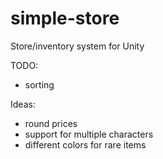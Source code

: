 # simple-store
Store/inventory system for Unity

TODO:
- sorting

Ideas:
- round prices
- support for multiple characters
- different colors for rare items
